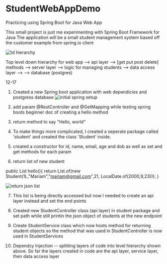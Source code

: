 # StudentWebAppDemo
Practicing using Spring Boot for Java Web App

This small project is just me experimenting with Spring Boot Framework for Java
The application will be a small student management system based off the customer example from spring.io
						client
						

![td hierarchy](https://user-images.githubusercontent.com/70227588/146650919-28ca9a1b-44dc-4081-a6e4-6f3bf984c642.JPG)


Top level down hierarchy for web app    --> api layer --> [get put post delete] methods
					--> server layer  --> logic for managing students
					--> data access layer -->
					--> database (postgres)

12-17
1. Created a new Spring boot application with web dependicies and postgress database
![initial spring setup](https://user-images.githubusercontent.com/70227588/146634238-6f498ce2-5c69-4734-bc6c-e9e71667b35c.JPG)

3. add param @RestController and @GetMapping while testing spring boots beginner doc of creating a hello method
4. return method to say "Hello, world"
5. To make things more complicated, I created a seperate package called 'student' and created the class 'Student' inside.
6. created a constructor for id, name, email, age and dob as well as set and get methods for each param
7. return list of new student

public List <Student> hello(){
		return List.of(new Student(1L,"Mariam","mariam@gmail.com",21, LocalDate.of(2000,9,23)));
	}
 
  
![return json list](https://user-images.githubusercontent.com/70227588/146631556-d209108a-59c5-451b-8488-8be60d9a662b.JPG)

7. This list is being directly accessed but now I needed to create an api layer instead and set the end points
8. Created new StudentController class (api layer) in student package and set path while still printin the json object of students
	at the new endpoint
	
9. Create StudentService class which now hosts method for returning student objects so the method that was used in StudentController is now used in StudentServices
10. Dependcy Injection -- splitting layers of code into level hierarchy shown above. So far the layers created in code are the api layer, service layer, then data access layer
	
	
